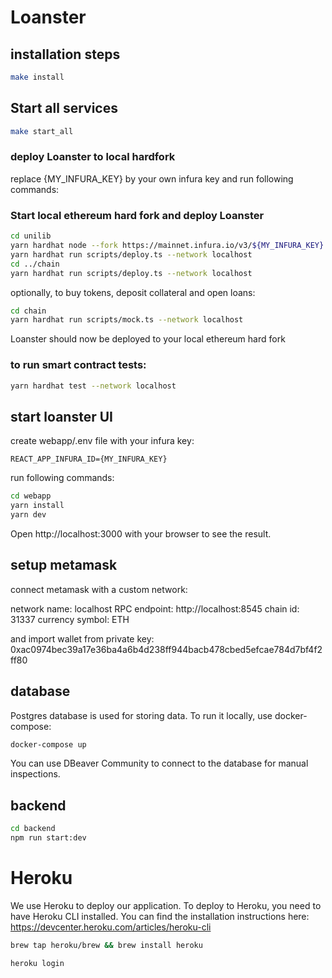 # Loanster

## installation steps

```bash
make install
```

## Start all services

```bash
make start_all
```

### deploy Loanster to local hardfork

replace {MY_INFURA_KEY} by your own infura key and run following commands:

### Start local ethereum hard fork and deploy Loanster

```bash
cd unilib
yarn hardhat node --fork https://mainnet.infura.io/v3/${MY_INFURA_KEY}  # let this command run in a separate terminal
yarn hardhat run scripts/deploy.ts --network localhost
cd ../chain
yarn hardhat run scripts/deploy.ts --network localhost
```

optionally, to buy tokens, deposit collateral and open loans:

```bash
cd chain
yarn hardhat run scripts/mock.ts --network localhost
```

Loanster should now be deployed to your local ethereum hard fork

### to run smart contract tests:

```bash
yarn hardhat test --network localhost
```

## start loanster UI

create webapp/.env file with your infura key:

```
REACT_APP_INFURA_ID={MY_INFURA_KEY}
```

run following commands:

```bash
cd webapp
yarn install
yarn dev
```

Open http://localhost:3000 with your browser to see the result.

## setup metamask

connect metamask with a custom network:

network name: localhost
RPC endpoint: http://localhost:8545
chain id: 31337
currency symbol: ETH

and import wallet from private key:
0xac0974bec39a17e36ba4a6b4d238ff944bacb478cbed5efcae784d7bf4f2ff80

## database

Postgres database is used for storing data. To run it locally, use docker-compose:

```bash
docker-compose up
```

You can use DBeaver Community to connect to the database for manual inspections.

## backend

```bash
cd backend
npm run start:dev
```

# Heroku

We use Heroku to deploy our application. To deploy to Heroku, you need to have Heroku CLI installed. You can find the installation instructions here: https://devcenter.heroku.com/articles/heroku-cli

```bash
brew tap heroku/brew && brew install heroku
```

```bash
heroku login
```
